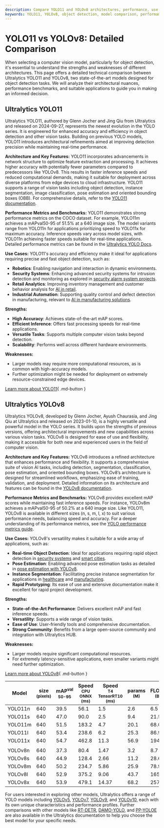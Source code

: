 ```yaml
---
description: Compare YOLO11 and YOLOv8 architectures, performance, use cases, and benchmarks. Discover which YOLO model fits your object detection needs.
keywords: YOLO11, YOLOv8, object detection, model comparison, performance benchmarks, YOLO series, computer vision, Ultralytics YOLO, YOLO architecture
---
```


# YOLO11 vs YOLOv8: Detailed Comparison

When selecting a computer vision model, particularly for object detection, it's essential to understand the strengths and weaknesses of different architectures. This page offers a detailed technical comparison between Ultralytics YOLO11 and YOLOv8, two state-of-the-art models designed for object detection tasks. We will analyze their architectural nuances, performance benchmarks, and suitable applications to guide you in making an informed decision.

<script async src="https://cdn.jsdelivr.net/npm/chart.js@3.9.1/dist/chart.min.js"></script>
<script defer src="../../javascript/benchmark.js"></script>

<canvas id="modelComparisonChart" width="1024" height="400" active-models='["YOLO11", "YOLOv8"]'></canvas>

## Ultralytics YOLO11

Ultralytics YOLO11, authored by Glenn Jocher and Jing Qiu from Ultralytics and released on 2024-09-27, represents the newest evolution in the YOLO series. It is engineered for enhanced accuracy and efficiency in object detection and other vision tasks. Building on previous YOLO models, YOLO11 introduces architectural refinements aimed at improving detection precision while maintaining real-time performance.

**Architecture and Key Features:**
YOLO11 incorporates advancements in network structure to optimize feature extraction and processing. It achieves higher accuracy with potentially fewer parameters compared to predecessors like YOLOv8. This results in faster inference speeds and reduced computational demands, making it suitable for deployment across diverse platforms from edge devices to cloud infrastructure. YOLO11 supports a range of vision tasks including object detection, instance segmentation, image classification, pose estimation and oriented bounding boxes (OBB). For comprehensive details, refer to the [YOLO11 documentation](https://docs.ultralytics.com/models/yolo11/).

**Performance Metrics and Benchmarks:**
YOLO11 demonstrates strong performance metrics on the COCO dataset. For example, YOLO11m achieves a mAPval50-95 of 51.5% at a 640 image size. The model variants range from YOLO11n for applications prioritizing speed to YOLO11x for maximum accuracy. Inference speeds vary across model sizes, with YOLO11n achieving faster speeds suitable for real-time applications. Detailed performance metrics can be found in the [Ultralytics YOLO Docs](https://docs.ultralytics.com/).

**Use Cases:**
YOLO11's accuracy and efficiency make it ideal for applications requiring precise and fast object detection, such as:

- **Robotics**: Enabling navigation and interaction in dynamic environments.
- **Security Systems**: Enhancing advanced security systems for intrusion detection and monitoring as explored in [security alarm system projects](https://www.ultralytics.com/blog/security-alarm-system-projects-with-ultralytics-yolov8).
- **Retail Analytics**: Improving inventory management and customer behavior analysis for [AI in retail](https://www.ultralytics.com/blog/achieving-retail-efficiency-with-ai).
- **Industrial Automation**: Supporting quality control and defect detection in manufacturing, relevant to [AI in manufacturing solutions](https://www.ultralytics.com/solutions/ai-in-manufacturing).

**Strengths:**

- **High Accuracy**: Achieves state-of-the-art mAP scores.
- **Efficient Inference**: Offers fast processing speeds for real-time applications.
- **Versatile Tasks**: Supports multiple computer vision tasks beyond detection.
- **Scalability**: Performs well across different hardware environments.

**Weaknesses:**

- Larger models may require more computational resources, as is common with high-accuracy models.
- Further optimization might be needed for deployment on extremely resource-constrained edge devices.

[Learn more about YOLO11](https://docs.ultralytics.com/models/yolo11){ .md-button }

## Ultralytics YOLOv8

Ultralytics YOLOv8, developed by Glenn Jocher, Ayush Chaurasia, and Jing Qiu at Ultralytics and released on 2023-01-10, is a highly versatile and powerful model in the YOLO series. It builds upon the strengths of previous versions, offering architectural improvements and new capabilities across various vision tasks. YOLOv8 is designed for ease of use and flexibility, making it accessible for both new and experienced users in the field of computer vision.

**Architecture and Key Features:**
YOLOv8 introduces a refined architecture that enhances performance and flexibility. It supports a comprehensive suite of vision AI tasks, including detection, segmentation, classification, pose estimation, and oriented bounding boxes. YOLOv8’s architecture is designed for streamlined workflows, emphasizing ease of training, validation, and deployment. Detailed information on its architecture and features can be found in the [YOLOv8 documentation](https://docs.ultralytics.com/models/yolov8/).

**Performance Metrics and Benchmarks:**
YOLOv8 provides excellent mAP scores while maintaining fast inference speeds. For instance, YOLOv8m achieves a mAPval50-95 of 50.2% at a 640 image size. Like YOLO11, YOLOv8 is available in different sizes (n, s, m, l, x) to suit various performance needs, balancing speed and accuracy. For a deeper understanding of its performance metrics, see the [YOLO performance metrics guide](https://docs.ultralytics.com/guides/yolo-performance-metrics/).

**Use Cases:**
YOLOv8's versatility makes it suitable for a wide array of applications, such as:

- **Real-time Object Detection**: Ideal for applications requiring rapid object detection in [security systems](https://www.ultralytics.com/blog/security-alarm-system-projects-with-ultralytics-yolov8) and [smart cities](https://www.ultralytics.com/blog/computer-vision-ai-in-smart-cities).
- **Pose Estimation**: Enabling advanced pose estimation tasks as detailed in [pose estimation with YOLOv8](https://www.ultralytics.com/blog/pose-estimation-with-ultralytics-yolov8).
- **Instance Segmentation**: Facilitating precise instance segmentation for applications in [healthcare](https://www.ultralytics.com/solutions/ai-in-healthcare) and [manufacturing](https://www.ultralytics.com/solutions/ai-in-manufacturing).
- **Rapid Prototyping**: Its ease of use and extensive documentation make it excellent for rapid project development.

**Strengths:**

- **State-of-the-Art Performance**: Delivers excellent mAP and fast inference speeds.
- **Versatility**: Supports a wide range of vision tasks.
- **Ease of Use**: User-friendly tools and comprehensive documentation.
- **Strong Community**: Benefits from a large open-source community and integration with Ultralytics HUB.

**Weaknesses:**

- Larger models require significant computational resources.
- For extremely latency-sensitive applications, even smaller variants might need further optimization.

[Learn more about YOLOv8](https://docs.ultralytics.com/models/yolov8/){ .md-button }

| Model   | size<br><sup>(pixels) | mAP<sup>val<br>50-95 | Speed<br><sup>CPU ONNX<br>(ms) | Speed<br><sup>T4 TensorRT10<br>(ms) | params<br><sup>(M) | FLOPs<br><sup>(B) |
| ------- | --------------------- | -------------------- | ------------------------------ | ----------------------------------- | ------------------ | ----------------- |
| YOLO11n | 640                   | 39.5                 | 56.1                           | 1.5                                 | 2.6                | 6.5               |
| YOLO11s | 640                   | 47.0                 | 90.0                           | 2.5                                 | 9.4                | 21.5              |
| YOLO11m | 640                   | 51.5                 | 183.2                          | 4.7                                 | 20.1               | 68.0              |
| YOLO11l | 640                   | 53.4                 | 238.6                          | 6.2                                 | 25.3               | 86.9              |
| YOLO11x | 640                   | 54.7                 | 462.8                          | 11.3                                | 56.9               | 194.9             |
|         |                       |                      |                                |                                     |                    |                   |
| YOLOv8n | 640                   | 37.3                 | 80.4                           | 1.47                                | 3.2                | 8.7               |
| YOLOv8s | 640                   | 44.9                 | 128.4                          | 2.66                                | 11.2               | 28.6              |
| YOLOv8m | 640                   | 50.2                 | 234.7                          | 5.86                                | 25.9               | 78.9              |
| YOLOv8l | 640                   | 52.9                 | 375.2                          | 9.06                                | 43.7               | 165.2             |
| YOLOv8x | 640                   | 53.9                 | 479.1                          | 14.37                               | 68.2               | 257.8             |

For users interested in exploring other models, Ultralytics offers a range of YOLO models including [YOLOv5](https://docs.ultralytics.com/models/yolov5/), [YOLOv7](https://docs.ultralytics.com/models/yolov7/), [YOLOv9](https://docs.ultralytics.com/models/yolov9/), and [YOLOv10](https://docs.ultralytics.com/models/yolov10/), each with its own unique characteristics and performance profiles. Further comparisons with other models like [RT-DETR](https://docs.ultralytics.com/models/rtdetr/), [DAMO-YOLO](https://docs.ultralytics.com/compare/damo-yolo-vs-yolov8/), and [PP-YOLOE](https://docs.ultralytics.com/compare/pp-yoloe-vs-yolov9/) are also available in the Ultralytics documentation to help you choose the best model for your specific needs.